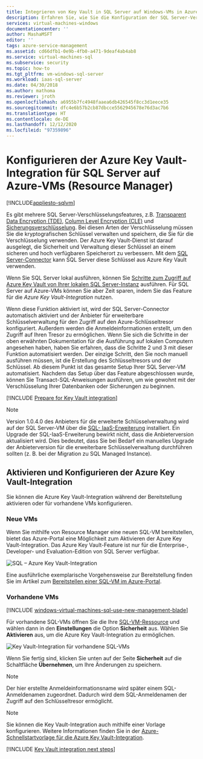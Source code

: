 ```yaml
---
title: Integrieren von Key Vault in SQL Server auf Windows-VMs in Azure (Resource Manager) | Microsoft-Dokumentation
description: Erfahren Sie, wie Sie die Konfiguration der SQL Server-Verschlüsselung zur Verwendung mit dem Azure-Schlüsseltresor automatisieren. In diesem Thema wird beschrieben, wie Sie die Azure Key Vault-Integration für SQL-VMs verwenden, die mit dem Resource Manager erstellt wurden.
services: virtual-machines-windows
documentationcenter: ''
author: MashaMSFT
editor: ''
tags: azure-service-management
ms.assetid: cd66dfb1-0e9b-4fb0-a471-9deaf4ab4ab8
ms.service: virtual-machines-sql
ms.subservice: security
ms.topic: how-to
ms.tgt_pltfrm: vm-windows-sql-server
ms.workload: iaas-sql-server
ms.date: 04/30/2018
ms.author: mathoma
ms.reviewer: jroth
ms.openlocfilehash: a6955b7fc4948faaea6db426545f8cc3d1eece35
ms.sourcegitcommit: dfc4e6b57b2cb87dbcce5562945678e76d3ac7b6
ms.translationtype: HT
ms.contentlocale: de-DE
ms.lasthandoff: 12/12/2020
ms.locfileid: "97359896"
---
```

# <a name="configure-azure-key-vault-integration-for-sql-server-on-azure-vms-resource-manager"></a>Konfigurieren der Azure Key Vault-Integration für SQL Server auf Azure-VMs (Resource Manager)
[!INCLUDE[appliesto-sqlvm](../../includes/appliesto-sqlvm.md)]

Es gibt mehrere SQL Server-Verschlüsselungsfeatures, z.B. [Transparent Data Encryption (TDE)](/sql/relational-databases/security/encryption/transparent-data-encryption), [Column Level Encryption (CLE)](/sql/t-sql/functions/cryptographic-functions-transact-sql) und [Sicherungsverschlüsselung](/sql/relational-databases/backup-restore/backup-encryption). Bei diesen Arten der Verschlüsselung müssen Sie die kryptografischen Schlüssel verwalten und speichern, die Sie für die Verschlüsselung verwenden. Der Azure Key Vault-Dienst ist darauf ausgelegt, die Sicherheit und Verwaltung dieser Schlüssel an einem sicheren und hoch verfügbaren Speicherort zu verbessern. Mit dem [SQL Server-Connector](https://www.microsoft.com/download/details.aspx?id=45344) kann SQL Server diese Schlüssel aus Azure Key Vault verwenden.

Wenn Sie SQL Server lokal ausführen, können Sie [Schritte zum Zugriff auf Azure Key Vault von Ihrer lokalen SQL Server-Instanz](/sql/relational-databases/security/encryption/extensible-key-management-using-azure-key-vault-sql-server) ausführen. Für SQL Server auf Azure-VMs können Sie aber Zeit sparen, indem Sie das Feature für die *Azure Key Vault-Integration* nutzen.

Wenn diese Funktion aktiviert ist, wird der SQL Server-Connector automatisch aktiviert und der Anbieter für erweiterbare Schlüsselverwaltung für den Zugriff auf den Azure-Schlüsseltresor konfiguriert. Außerdem werden die Anmeldeinformationen erstellt, um den Zugriff auf Ihren Tresor zu ermöglichen. Wenn Sie sich die Schritte in der oben erwähnten Dokumentation für die Ausführung auf lokalen Computern angesehen haben, haben Sie erfahren, dass die Schritte 2 und 3 mit dieser Funktion automatisiert werden. Der einzige Schritt, den Sie noch manuell ausführen müssen, ist die Erstellung des Schlüsseltresors und der Schlüssel. Ab diesem Punkt ist das gesamte Setup Ihrer SQL Server-VM automatisiert. Nachdem das Setup über das Feature abgeschlossen wurde, können Sie Transact-SQL-Anweisungen ausführen, um wie gewohnt mit der Verschlüsselung Ihrer Datenbanken oder Sicherungen zu beginnen.

[!INCLUDE [Prepare for Key Vault integration](../../../../includes/virtual-machines-sql-server-akv-prepare.md)]

  >[!NOTE]
  > Version 1.0.4.0 des Anbieters für die erweiterte Schlüsselverwaltung wird auf der SQL Server-VM über die [SQL- IaaS-Erweiterung](./sql-server-iaas-agent-extension-automate-management.md) installiert. Ein Upgrade der SQL-IaaS-Erweiterung bewirkt nicht, dass die Anbieterversion aktualisiert wird. Dies bedeutet, dass Sie bei Bedarf ein manuelles Upgrade der Anbieterversion für die erweiterbare Schlüsselverwaltung durchführen sollten (z. B. bei der Migration zu SQL Managed Instance).


## <a name="enabling-and-configuring-key-vault-integration"></a>Aktivieren und Konfigurieren der Azure Key Vault-Integration
Sie können die Azure Key Vault-Integration während der Bereitstellung aktivieren oder für vorhandene VMs konfigurieren.

### <a name="new-vms"></a>Neue VMs
Wenn Sie mithilfe von Resource Manager eine neuen SQL-VM bereitstellen, bietet das Azure-Portal eine Möglichkeit zum Aktivieren der Azure Key Vault-Integration. Das Azure Key Vault-Feature ist nur für die Enterprise-, Developer- und Evaluation-Edition von SQL Server verfügbar.

![SQL – Azure Key Vault-Integration](./media/azure-key-vault-integration-configure/azure-sql-arm-akv.png)

Eine ausführliche exemplarische Vorgehensweise zur Bereitstellung finden Sie im Artikel zum [Bereitstellen einer SQL-VM im Azure-Portal](create-sql-vm-portal.md).

### <a name="existing-vms"></a>Vorhandene VMs

[!INCLUDE [windows-virtual-machines-sql-use-new-management-blade](../../../../includes/windows-virtual-machines-sql-new-resource.md)]

Für vorhandene SQL-VMs öffnen Sie die Ihre [SQL-VM-Ressource](manage-sql-vm-portal.md#access-the-sql-virtual-machines-resource) und wählen dann in den **Einstellungen** die Option **Sicherheit** aus. Wählen Sie **Aktivieren** aus, um die Azure Key Vault-Integration zu ermöglichen. 

![Key Vault-Integration für vorhandene SQL-VMs](./media/azure-key-vault-integration-configure/azure-sql-rm-akv-existing-vms.png)

Wenn Sie fertig sind, klicken Sie unten auf der Seite **Sicherheit** auf die Schaltfläche **Übernehmen**, um Ihre Änderungen zu speichern.

> [!NOTE]
> Der hier erstellte Anmeldeinformationsname wird später einem SQL-Anmeldenamen zugeordnet. Dadurch wird dem SQL-Anmeldenamen der Zugriff auf den Schlüsseltresor ermöglicht. 


> [!NOTE]
> Sie können die Key Vault-Integration auch mithilfe einer Vorlage konfigurieren. Weitere Informationen finden Sie in der [Azure-Schnellstartvorlage für die Azure Key Vault-Integration](https://github.com/Azure/azure-quickstart-templates/tree/master/101-vm-sql-existing-keyvault-update).


[!INCLUDE [Key Vault integration next steps](../../../../includes/virtual-machines-sql-server-akv-next-steps.md)]